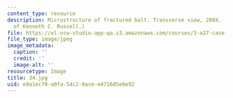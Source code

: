 ```yaml
---
content_type: resource
description: Microstructure of fractured bolt. Transverse view, 200X. (Image Courtesy
  of Kenneth C. Russell.)
file: https://ol-ocw-studio-app-qa.s3.amazonaws.com/courses/3-a27-case-studies-in-forensic-metallurgy-fall-2007/e9a1ec70a0fa54c28acee471605e6e92_34.jpg
file_type: image/jpeg
image_metadata:
  caption: ''
  credit: ''
  image-alt: ''
resourcetype: Image
title: 34.jpg
uid: e9a1ec70-a0fa-54c2-8ace-e471605e6e92
---
```

